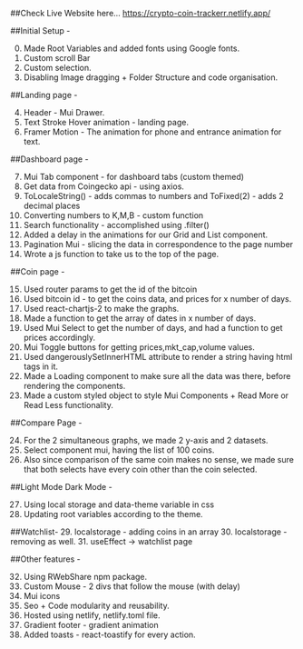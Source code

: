 ##Check Live Website here...
https://crypto-coin-trackerr.netlify.app/


##Initial Setup - 

0. Made Root Variables and added fonts using Google fonts.
1. Custom scroll Bar
2. Custom selection.
3. Disabling Image dragging + Folder Structure and code organisation.

##Landing page - 

4. Header - Mui Drawer.
5. Text Stroke Hover animation - landing page.
6. Framer Motion - The animation for phone and entrance animation for text.

##Dashboard page - 

7. Mui Tab component - for dashboard tabs (custom themed)
8. Get data from Coingecko api - using axios.
9. ToLocaleString() - adds commas to numbers and ToFixed(2) - adds 2 decimal places
10. Converting numbers to K,M,B - custom function
11. Search functionality - accomplished using .filter()
12. Added a delay in the animations for our Grid and List component.
13. Pagination Mui - slicing the data in correspondence to the page number
14. Wrote a js function to take us to the top of the page.

##Coin page - 

15. Used router params to get the id of the bitcoin
16. Used bitcoin id - to get the coins data, and prices for x number of days.
17. Used react-chartjs-2 to make the graphs.
18. Made a function to get the array of dates in x number of days.
19. Used Mui Select to get the number of days, and had a function to get prices accordingly.
20. Mui Toggle buttons for getting prices,mkt_cap,volume values.
21. Used dangerouslySetInnerHTML attribute to render a string having html tags in it.
22. Made a Loading component to make sure all the data was there, before rendering the components.
23. Made a custom styled object to style Mui Components + Read More or Read Less functionality.


##Compare Page - 

24. For the 2 simultaneous graphs, we made 2 y-axis and 2 datasets.
25. Select component mui, having the list of 100 coins.
26. Also since comparison of the same coin makes no sense, we made sure that both selects have every coin other than the coin selected.

##Light Mode Dark Mode - 

27. Using local storage and data-theme variable in css
28. Updating root variables according to the theme.

##Watchlist- 
29. localstorage - adding coins in an array
30. localstorage - removing as well.
31. useEffect -> watchlist page

##Other features - 

32. Using RWebShare npm package.
33. Custom Mouse - 2 divs that follow the mouse (with delay)
34. Mui icons
35. Seo + Code modularity and reusability.
36. Hosted using netlify, netlify.toml file.
37. Gradient footer - gradient animation
38. Added toasts - react-toastify for every action.
